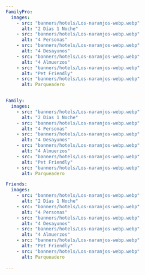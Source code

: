 ```yaml
---
FamilyPro:
  images:
    - src: "banners/hotels/Los-naranjos-webp.webp"
      alt: "2 Días 1 Noche"
    - src: "banners/hotels/Los-naranjos-webp.webp"
      alt: "4 Personas"
    - src: "banners/hotels/Los-naranjos-webp.webp"
      alt: "4 Desayunos"
    - src: "banners/hotels/Los-naranjos-webp.webp"
      alt: "4 Almuerzos"
    - src: "banners/hotels/Los-naranjos-webp.webp"
      alt: "Pet Friendly"
    - src: "banners/hotels/Los-naranjos-webp.webp"
      alt: Parqueadero


Family:
  images:
    - src: "banners/hotels/Los-naranjos-webp.webp"
      alt: "2 Días 1 Noche"
    - src: "banners/hotels/Los-naranjos-webp.webp"
      alt: "4 Personas"
    - src: "banners/hotels/Los-naranjos-webp.webp"
      alt: "4 Desayunos"
    - src: "banners/hotels/Los-naranjos-webp.webp"
      alt: "4 Almuerzos"
    - src: "banners/hotels/Los-naranjos-webp.webp"
      alt: "Pet Friendly"
    - src: "banners/hotels/Los-naranjos-webp.webp"
      alt: Parqueadero

Friends:
  images:
    - src: "banners/hotels/Los-naranjos-webp.webp"
      alt: "2 Días 1 Noche"
    - src: "banners/hotels/Los-naranjos-webp.webp"
      alt: "4 Personas"
    - src: "banners/hotels/Los-naranjos-webp.webp"
      alt: "4 Desayunos"
    - src: "banners/hotels/Los-naranjos-webp.webp"
      alt: "4 Almuerzos"
    - src: "banners/hotels/Los-naranjos-webp.webp"
      alt: "Pet Friendly"
    - src: "banners/hotels/Los-naranjos-webp.webp"
      alt: Parqueadero

---
```




